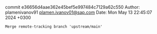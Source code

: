 commit e36656d4aae362e45bef5e997484c7129a62c550
Author: plamenivanov91 <plamen.ivanov01@sap.com>
Date:   Mon May 13 22:45:07 2024 +0300

    Merge remote-tracking branch 'upstream/main'
